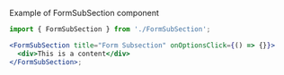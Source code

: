 Example of FormSubSection component

```jsx harmony
import { FormSubSection } from './FormSubSection';

<FormSubSection title="Form Subsection" onOptionsClick={() => {}}>
  <div>This is a content</div>
</FormSubSection>;
```

